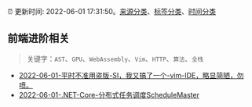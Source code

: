 :alarm_clock: 更新时间: 2022-06-01 17:31:50。[来源分类](../README.md)、[标签分类](../TAGS.md)、[时间分类](../TIMELINE.md)

## 前端进阶相关


> 关键字：`AST`、`GPU`、`WebAssembly`、`Vim`、`HTTP`、`算法`、`全栈`



- [2022-06-01-平时不准用盗版-SI，我又搞了一个-vim-IDE，略显简陋，勿喷。](https://www.v2ex.com/t/856824) 
- [2022-06-01-.NET-Core-分布式任务调度ScheduleMaster](https://toutiao.io/k/780a0l2) 